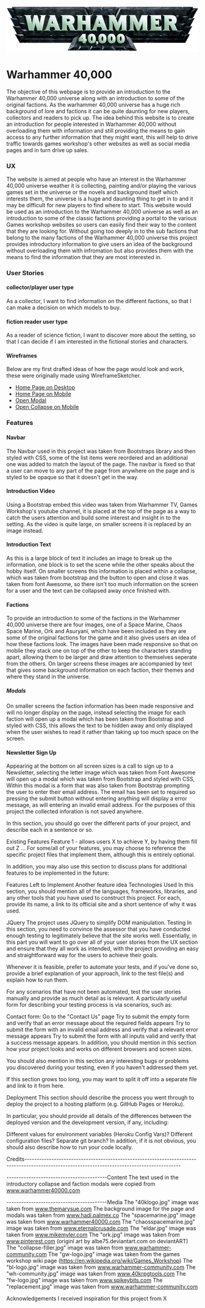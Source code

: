 ![Warhammer 40,000 Logo](assets/images/40klogo.jpg)
# Warhammer 40,000

The objective of this webpage is to provide an introduction to the Warhammer 40,000 universe along with an introduction to some of the original factions.
As the warhammer 40,000 universe has a huge rich background of lore and factions it can be quite daunting for new players, collectors and readers to pick 
up.
The idea behind this website is to create an introduction for people interested in Warhammer 40,000 without overloading them with information and still 
providing the means to gain access to any further information that they might want, this will help to drive traffic towards games workshop's other websites 
as well as social media pages and in turn drive up sales.

### UX

The website is aimed at people who have an interest in the Warhammer 40,000 universe weather it is collecting, painting and/or playing the various games set 
in the universe or the novels and background itself which interests them, the universe is a huge and daunting thing to get in to and it may be difficult for
new players to find where to start.
This website would be used as an introduction to the Warhammer 40,000 universe as well as an introduction to some of the classic factions providing a portal
to the various Games workshop websites so users can easily find their way to the content that they are looking for.
Without going too deeply in to the sub factions that belong to the many factions of the Warhammer 40,000 universe this project provides introductory
information to give users an idea of the background without overloading them with infromation but also provides them with the means to find the information
that they are most interested in.

### User Stories

#### collector/player user type
As a collector, I want to find information on the different factions, so that I can make a decision on which models to buy.

#### fiction reader user type
As a reader of science fiction, I want to discover more about the setting, so that I can decide if I am interested in the fictional stories and characters.

#### Wireframes

Below are my first drafted ideas of how the page would look and work, these were originally made using WireframeSketcher.

- [Home Page on Desktop](assets/wireframes/desktophome.png)
- [Home Page on Mobile](assets/wireframes/mobilehome.png)
- [Open Modal](assets/wireframes/modals.png)
- [Open Collapse on Mobile](assets/wireframes/opencollapse.png)

### Features

#### Navbar

The Navbar used in this project was taken from Bootstraps library and then styled with CSS, some of the list items were reordered and an additional one 
was added to match the layout of the page. The navbar is fixed so that a user can move to any part of the page from anywhere on the page and is styled to 
be opaque so that it doesn't get in the way.

#### Introduction Video

Using a Bootstrap embed this video was taken from Warhammer TV, Games Workshop's youtube channel, it is placed at the top of the page as a way to catch the
users attention and build some interest and insight in to the setting. As the video is quite large, on smaller screens it is replaced by an image instead.

#### Introduction Text

As this is a large block of text it includes an image to break up the information, one block is to set the scene while the other speaks about the hobby 
itself.
On smaller screens this information is placed within a collapse, which was taken from bootstrap and the button to open and close it was taken from
font Awesome, so there isn't too much information on the screen for a user and the text can be collapsed away once finished with.

#### Factions

To provide an introduction to some of the factions in the Warhammer 40,000 universe there are four images, one of a Space Marine, Chaos Space Marine, Ork
and Asuryani, which have been included as they are some of the original factions for the game and it also gives users an idea of how these factions look.
The images have been made responsive so that on mobile they stack one on top of the other to keep the characters standing apart, allowing them to be larger
and draw attention to themselves seperate from the others.
On larger screens these images are accompanied by text that gives some background information on each faction, their themes and where they stand in the 
universe.

##### Modals
On smaller screens the faction information has been made responsive and will no longer display on the page, instead selecting the image for each faction 
will open up a modal which has been taken from Bootstrap and styled with CSS, this allows the text to be hidden away and only displayed when the user
wishes to read it rather than taking up too much space on the screen.

#### Newsletter Sign Up

Appearing at the bottom on all screen sizes is a call to sign up to a Newsletter, selecting the letter image which was taken from Font Awesome will open up
a modal which was taken from Bootstrap and styled with CSS, Within this modal is a form that was also taken from Bootstrap prompting the user to enter their
email address. The email has been set to required so pressing the submit button without entering anything will display a error message, as will entering an
invalid email address.
For the purposes of this project the collected inforation is not saved anywhere.

In this section, you should go over the different parts of your project, and describe each in a sentence or so.

Existing Features
Feature 1 - allows users X to achieve Y, by having them fill out Z
...
For some/all of your features, you may choose to reference the specific project files that implement them, although this is entirely optional.

In addition, you may also use this section to discuss plans for additional features to be implemented in the future:

Features Left to Implement
Another feature idea
Technologies Used
In this section, you should mention all of the languages, frameworks, libraries, and any other tools that you have used to construct this project. For each, provide its name, a link to its official site and a short sentence of why it was used.

JQuery
The project uses JQuery to simplify DOM manipulation.
Testing
In this section, you need to convince the assessor that you have conducted enough testing to legitimately believe that the site works well. Essentially, in this part you will want to go over all of your user stories from the UX section and ensure that they all work as intended, with the project providing an easy and straightforward way for the users to achieve their goals.

Whenever it is feasible, prefer to automate your tests, and if you've done so, provide a brief explanation of your approach, link to the test file(s) and explain how to run them.

For any scenarios that have not been automated, test the user stories manually and provide as much detail as is relevant. A particularly useful form for describing your testing process is via scenarios, such as:

Contact form:
Go to the "Contact Us" page
Try to submit the empty form and verify that an error message about the required fields appears
Try to submit the form with an invalid email address and verify that a relevant error message appears
Try to submit the form with all inputs valid and verify that a success message appears.
In addition, you should mention in this section how your project looks and works on different browsers and screen sizes.

You should also mention in this section any interesting bugs or problems you discovered during your testing, even if you haven't addressed them yet.

If this section grows too long, you may want to split it off into a separate file and link to it from here.

Deployment
This section should describe the process you went through to deploy the project to a hosting platform (e.g. GitHub Pages or Heroku).

In particular, you should provide all details of the differences between the deployed version and the development version, if any, including:

Different values for environment variables (Heroku Config Vars)?
Different configuration files?
Separate git branch?
In addition, if it is not obvious, you should also describe how to run your code locally.

Credits---------------------------------------------------------------------------------------------------------------------------------------------

-----------------------------------------Content
The text used in the introductory collapse and faction modals were copied from www.warhammer40000.com

-----------------------------------------Media
The "40klogo.jpg" image was taken from www.themarysue.com
The background image for the page and modals was taken from www.hadi.palmex.co
The "spacemarine.jpg" image was taken from www.warhammer40000.com
The "chaosspacemarine.jpg" image was taken from www.eternalcrusade.com
The "eldar.jpg" image was taken from www.mikemyler.com
The "ork.jpg" image was taken from www.pinterest.com (originl art by albe75.deviantart.com on deviantART)
The "collapse-filler.jpg" image was taken from www.warhammer-community.com
The "gw-logo.jpg" image was taken from the games workshop wiki page (https://en.wikipedia.org/wiki/Games_Workshop)
The "bl-logo.jpg" image was taken from www.warhammer-community.com
The "wh-community.jpg" image was taken from www.40krpgtools.com
The "fw-logo.jpg" image was taken from www.spikeybits.com 
The "replacement.jpg" image was taken from www.warhammer-community.com

Acknowledgements
I received inspiration for this project from X